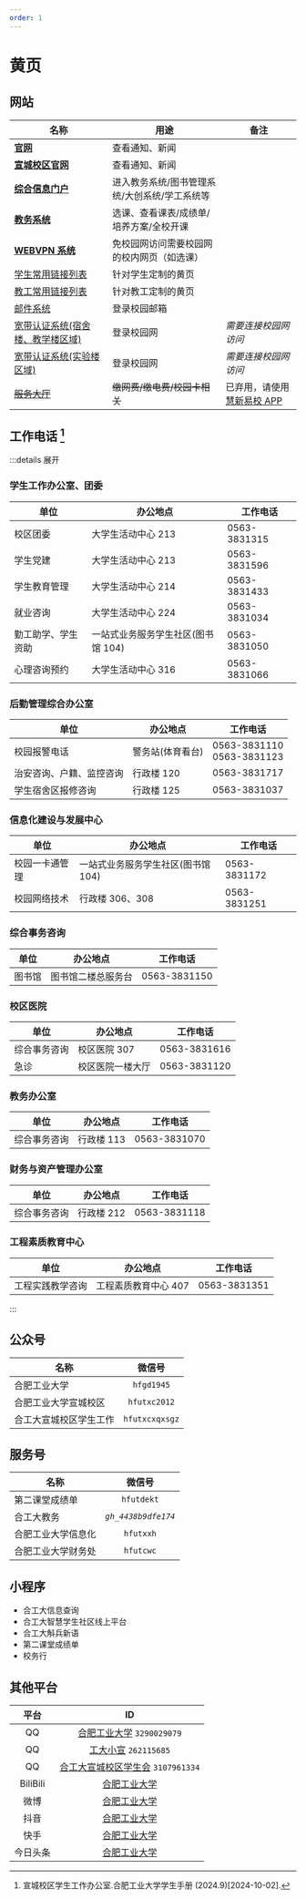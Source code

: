 ```yaml
---
order: 1
---
```


# 黄页

## 网站

| 名称                                                           | 用途                                          | 备注                                               |
| -------------------------------------------------------------- | --------------------------------------------- | -------------------------------------------------- |
| [**官网**](https://www.hfut.edu.cn)                            | 查看通知、新闻                                |                                                    |
| [**宣城校区官网**](https://xc.hfut.edu.cn/)                    | 查看通知、新闻                                |                                                    |
| [**综合信息门户**](https://one.hfut.edu.cn/home/index)         | 进入教务系统/图书管理系统/大创系统/学工系统等 |                                                    |
| [**教务系统**](http://jxglstu.hfut.edu.cn/eams5-student/login) | 选课、查看课表/成绩单/培养方案/全校开课       |                                                    |
| [**WEBVPN 系统**](https://webvpn.hfut.edu.cn)                  | 免校园网访问需要校园网的校内网页（如选课）    |                                                    |
| [学生常用链接列表](https://xc.hfut.edu.cn/1968/list.htm)       | 针对学生定制的黄页                            |                                                    |
| [教工常用链接列表](https://xc.hfut.edu.cn/1969/list.htm)       | 针对教工定制的黄页                            |                                                    |
| [邮件系统](http://email.mail.hfut.edu.cn)                      | 登录校园邮箱                                  |                                                    |
| [宽带认证系统(宿舍楼、教学楼区域)](http://172.18.3.3)          | 登录校园网                                    | _需要连接校园网访问_                               |
| [宽带认证系统(实验楼区域)](http://172.18.2.2)                  | 登录校园网                                    | _需要连接校园网访问_                               |
| ~~[服务大厅](http://172.31.248.26:8088)~~                      | ~~缴网费/缴电费/校园卡相关~~                  | 已弃用，请使用[慧新易校 APP](../life/app#慧新易校) |

## 工作电话 [^1]

:::details 展开

### 学生工作办公室、团委

| 单位               | 办公地点                           | 工作电话     |
| ------------------ | ---------------------------------- | ------------ |
| 校区团委           | 大学生活动中心 213                 | 0563-3831315 |
| 学生党建           | 大学生活动中心 213                 | 0563-3831596 |
| 学生教育管理       | 大学生活动中心 214                 | 0563-3831433 |
| 就业咨询           | 大学生活动中心 224                 | 0563-3831034 |
| 勤工助学、学生资助 | 一站式业务服务学生社区(图书馆 104) | 0563-3831050 |
| 心理咨询预约       | 大学生活动中心 316                 | 0563-3831066 |

### 后勤管理综合办公室

| 单位                     | 办公地点         | 工作电话                       |
| ------------------------ | ---------------- | ------------------------------ |
| 校园报警电话             | 警务站(体育看台) | 0563-3831110 <br> 0563-3831123 |
| 治安咨询、户籍、监控咨询 | 行政楼 120       | 0563-3831717                   |
| 学生宿舍区报修咨询       | 行政楼 125       | 0563-3831037                   |

### 信息化建设与发展中心

| 单位           | 办公地点                           | 工作电话     |
| -------------- | ---------------------------------- | ------------ |
| 校园一卡通管理 | 一站式业务服务学生社区(图书馆 104) | 0563-3831172 |
| 校园网络技术   | 行政楼 306、308                    | 0563-3831251 |

### 综合事务咨询

| 单位   | 办公地点           | 工作电话     |
| ------ | ------------------ | ------------ |
| 图书馆 | 图书馆二楼总服务台 | 0563-3831150 |

### 校区医院

| 单位         | 办公地点         | 工作电话     |
| ------------ | ---------------- | ------------ |
| 综合事务咨询 | 校区医院 307     | 0563-3831616 |
| 急诊         | 校区医院一楼大厅 | 0563-3831120 |

### 教务办公室

| 单位         | 办公地点   | 工作电话     |
| ------------ | ---------- | ------------ |
| 综合事务咨询 | 行政楼 113 | 0563-3831070 |

### 财务与资产管理办公室

| 单位         | 办公地点   | 工作电话     |
| ------------ | ---------- | ------------ |
| 综合事务咨询 | 行政楼 212 | 0563-3831118 |

### 工程素质教育中心

| 单位             | 办公地点             | 工作电话     |
| ---------------- | -------------------- | ------------ |
| 工程实践教学咨询 | 工程素质教育中心 407 | 0563-3831351 |

:::

## 公众号

| 名称                   |     微信号     |
| ---------------------- | :------------: |
| 合肥工业大学           |   `hfgd1945`   |
| 合肥工业大学宣城校区   |  `hfutxc2012`  |
| 合工大宣城校区学生工作 | `hfutxcxqxsgz` |

## 服务号

| 名称               |       微信号        |
| ------------------ | :-----------------: |
| 第二课堂成绩单     |     `hfutdekt`      |
| 合工大教务         | _`gh_4438b9dfe174`_ |
| 合肥工业大学信息化 |      `hfutxxh`      |
| 合肥工业大学财务处 |      `hfutcwc`      |

## 小程序

- 合工大信息查询
- 合工大智慧学生社区线上平台
- 合工大斛兵新语
- 第二课堂成绩单
- 校务行

## 其他平台

|   平台   |                                                       ID                                                       |
| :------: | :------------------------------------------------------------------------------------------------------------: |
|    QQ    |                       [合肥工业大学](https://mp.qzone.qq.com/u/3290029079) `3290029079`                        |
|    QQ    |                          [工大小宣](https://mp.qzone.qq.com/u/262115685) `262115685`                           |
|    QQ    |                   [合工大宣城校区学生会](https://mp.qzone.qq.com/u/3107961334) `3107961334`                    |
| BiliBili |                              [合肥工业大学](https://space.bilibili.com/524819058)                              |
|   微博   |                                   [合肥工业大学](https://weibo.com/hfut1945)                                   |
|   抖音   |      [合肥工业大学](https://www.douyin.com/user/MS4wLjABAAAA_5X-8MyMeQzEcgFD8LdTYOiKZkbNdFBQpG214oCAe5M)       |
|   快手   |                          [合肥工业大学](https://kuaishou.cn/profile/3x796zuj6zs46i6)                           |
| 今日头条 | [合肥工业大学](https://www.toutiao.com/c/user/token/MS4wLjABAAAABmfkrKqkYSpxmevlUt10MVvfoRcy9J3Bu8l637A6ycw/?) |

[^1]: 宣城校区学生工作办公室.合肥工业大学学生手册 (2024.9)\[2024-10-02].
